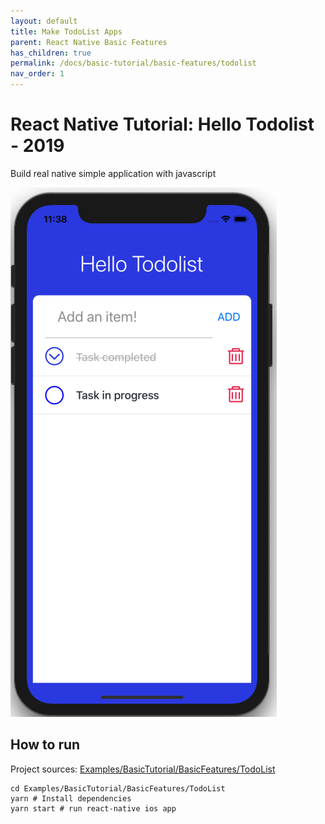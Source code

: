 ```yaml
---
layout: default
title: Make TodoList Apps
parent: React Native Basic Features
has_children: true
permalink: /docs/basic-tutorial/basic-features/todolist
nav_order: 1
---
```


# React Native Tutorial: Hello Todolist - 2019

Build real native simple application with javascript

![Hello](images/toggle.png "Hello React Native")

## How to run

Project sources: [Examples/BasicTutorial/BasicFeatures/TodoList]()

```
cd Examples/BasicTutorial/BasicFeatures/TodoList
yarn # Install dependencies
yarn start # run react-native ios app
```
